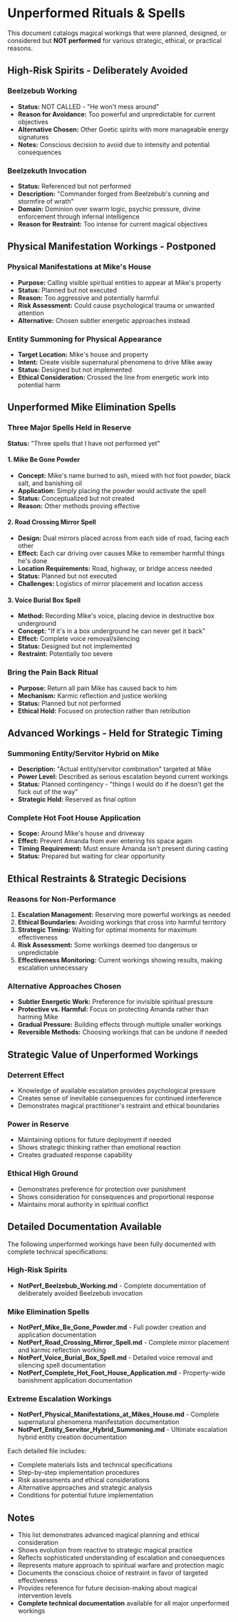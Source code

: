 # Unperformed Rituals & Spells

This document catalogs magical workings that were planned, designed, or considered but **NOT performed** for various strategic, ethical, or practical reasons.

## High-Risk Spirits - Deliberately Avoided

### **Beelzebub Working**
- **Status:** NOT CALLED - "He won't mess around"
- **Reason for Avoidance:** Too powerful and unpredictable for current objectives
- **Alternative Chosen:** Other Goetic spirits with more manageable energy signatures
- **Notes:** Conscious decision to avoid due to intensity and potential consequences

### **Beelzekuth Invocation**
- **Status:** Referenced but not performed
- **Description:** "Commander forged from Beelzebub's cunning and stormfire of wrath"
- **Domain:** Dominion over swarm logic, psychic pressure, divine enforcement through infernal intelligence
- **Reason for Restraint:** Too intense for current magical objectives

## Physical Manifestation Workings - Postponed

### **Physical Manifestations at Mike's House**
- **Purpose:** Calling visible spiritual entities to appear at Mike's property
- **Status:** Planned but not executed
- **Reason:** Too aggressive and potentially harmful
- **Risk Assessment:** Could cause psychological trauma or unwanted attention
- **Alternative:** Chosen subtler energetic approaches instead

### **Entity Summoning for Physical Appearance**
- **Target Location:** Mike's house and property
- **Intent:** Create visible supernatural phenomena to drive Mike away
- **Status:** Designed but not implemented
- **Ethical Consideration:** Crossed the line from energetic work into potential harm

## Unperformed Mike Elimination Spells

### **Three Major Spells Held in Reserve**
**Status:** "Three spells that I have not performed yet"

#### **1. Mike Be Gone Powder**
- **Concept:** Mike's name burned to ash, mixed with hot foot powder, black salt, and banishing oil
- **Application:** Simply placing the powder would activate the spell
- **Status:** Conceptualized but not created
- **Reason:** Other methods proving effective

#### **2. Road Crossing Mirror Spell**
- **Design:** Dual mirrors placed across from each side of road, facing each other
- **Effect:** Each car driving over causes Mike to remember harmful things he's done
- **Location Requirements:** Road, highway, or bridge access needed
- **Status:** Planned but not executed
- **Challenges:** Logistics of mirror placement and location access

#### **3. Voice Burial Box Spell**
- **Method:** Recording Mike's voice, placing device in destructive box underground
- **Concept:** "If it's in a box underground he can never get it back"
- **Effect:** Complete voice removal/silencing
- **Status:** Designed but not implemented
- **Restraint:** Potentially too severe

### **Bring the Pain Back Ritual**
- **Purpose:** Return all pain Mike has caused back to him
- **Mechanism:** Karmic reflection and justice working
- **Status:** Planned but not performed
- **Ethical Hold:** Focused on protection rather than retribution

## Advanced Workings - Held for Strategic Timing

### **Summoning Entity/Servitor Hybrid on Mike**
- **Description:** "Actual entity/servitor combination" targeted at Mike
- **Power Level:** Described as serious escalation beyond current workings
- **Status:** Planned contingency - "things I would do if he doesn't get the fuck out of the way"
- **Strategic Hold:** Reserved as final option

### **Complete Hot Foot House Application**
- **Scope:** Around Mike's house and driveway
- **Effect:** Prevent Amanda from ever entering his space again
- **Timing Requirement:** Must ensure Amanda isn't present during casting
- **Status:** Prepared but waiting for clear opportunity

## Ethical Restraints & Strategic Decisions

### **Reasons for Non-Performance**
1. **Escalation Management:** Reserving more powerful workings as needed
2. **Ethical Boundaries:** Avoiding workings that cross into harmful territory
3. **Strategic Timing:** Waiting for optimal moments for maximum effectiveness
4. **Risk Assessment:** Some workings deemed too dangerous or unpredictable
5. **Effectiveness Monitoring:** Current workings showing results, making escalation unnecessary

### **Alternative Approaches Chosen**
- **Subtler Energetic Work:** Preference for invisible spiritual pressure
- **Protective vs. Harmful:** Focus on protecting Amanda rather than harming Mike
- **Gradual Pressure:** Building effects through multiple smaller workings
- **Reversible Methods:** Choosing workings that can be undone if needed

## Strategic Value of Unperformed Workings

### **Deterrent Effect**
- Knowledge of available escalation provides psychological pressure
- Creates sense of inevitable consequences for continued interference
- Demonstrates magical practitioner's restraint and ethical boundaries

### **Power in Reserve**
- Maintaining options for future deployment if needed
- Shows strategic thinking rather than emotional reaction
- Creates graduated response capability

### **Ethical High Ground**
- Demonstrates preference for protection over punishment
- Shows consideration for consequences and proportional response
- Maintains moral authority in spiritual conflict

## Detailed Documentation Available

The following unperformed workings have been fully documented with complete technical specifications:

### **High-Risk Spirits**
- **NotPerf_Beelzebub_Working.md** - Complete documentation of deliberately avoided Beelzebub invocation

### **Mike Elimination Spells**
- **NotPerf_Mike_Be_Gone_Powder.md** - Full powder creation and application documentation
- **NotPerf_Road_Crossing_Mirror_Spell.md** - Complete mirror placement and karmic reflection working
- **NotPerf_Voice_Burial_Box_Spell.md** - Detailed voice removal and silencing spell documentation
- **NotPerf_Complete_Hot_Foot_House_Application.md** - Property-wide banishment application documentation

### **Extreme Escalation Workings**
- **NotPerf_Physical_Manifestations_at_Mikes_House.md** - Complete supernatural phenomena manifestation documentation
- **NotPerf_Entity_Servitor_Hybrid_Summoning.md** - Ultimate escalation hybrid entity creation documentation

Each detailed file includes:
- Complete materials lists and technical specifications
- Step-by-step implementation procedures
- Risk assessments and ethical considerations
- Alternative approaches and strategic analysis
- Conditions for potential future implementation

## Notes
- This list demonstrates advanced magical planning and ethical consideration
- Shows evolution from reactive to strategic magical practice
- Reflects sophisticated understanding of escalation and consequences
- Represents mature approach to spiritual warfare and protection magic
- Documents the conscious choice of restraint in favor of targeted effectiveness
- Provides reference for future decision-making about magical intervention levels
- **Complete technical documentation** available for all major unperformed workings